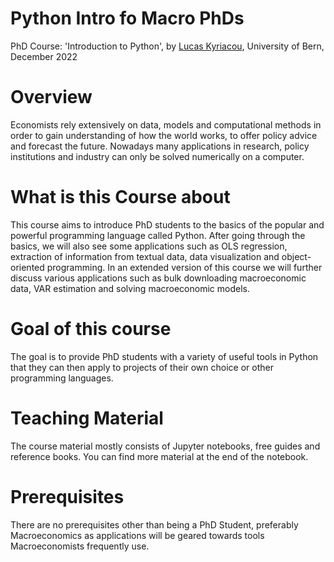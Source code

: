 # Python Intro fo Macro PhDs
PhD Course: 'Introduction to Python', by [Lucas Kyriacou](https://lucaskyriacou.ch), University of Bern, December 2022

# Overview
Economists rely extensively on data, models and computational methods in order to gain understanding of how the world works, to offer policy advice and forecast the future. Nowadays many applications in research, policy institutions and industry can only be solved numerically on a computer.

# What is this Course about
This course aims to introduce PhD students to the basics of the popular and powerful programming language called Python. After going through the basics, we will also see some applications such as OLS regression, extraction of information from textual data, data visualization and object-oriented programming. In an extended version of this course we will further discuss various applications such as bulk downloading macroeconomic data, VAR estimation and solving macroeconomic models.

# Goal of this course
The goal is to provide PhD students with a variety of useful tools in Python that they can then apply to projects of their own choice or other programming languages.

# Teaching Material
The course material mostly consists of Jupyter notebooks, free guides and reference books. You can find more material at the end of the notebook.

# Prerequisites
There are no prerequisites other than being a PhD Student, preferably Macroeconomics as applications will be geared towards tools Macroeconomists frequently use.
